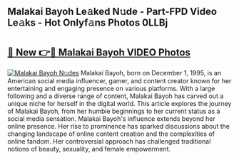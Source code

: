 ## Malakai Bayoh Le𝚊ked N𝚞de - Part-FPD Video Le𝚊ks - Hot Onlyf𝚊ns Photos 0LLBj

# <h2><a href="http://ab27665.deff.icu/?id=Malakai+Bayoh">🔗 New 👉🔴 Malakai Bayoh VIDEO Photos</a></h2>

[![Malakai Bayoh N𝚞des](https://i.imgur.com/rIISA9y.gif)](http://ab27665.deff.icu/?id=Malakai+Bayoh)
Malakai Bayoh, born on December 1, 1995, is an American social media influencer, gamer, and content creator known for her entertaining and engaging presence on various platforms. With a large following and a diverse range of content, Malakai Bayoh has carved out a unique niche for herself in the digital world. This article explores the journey of Malakai Bayoh, from her humble beginnings to her current status as a social media sensation. Malakai Bayoh's influence extends beyond her online presence. Her rise to prominence has sparked discussions about the changing landscape of online content creation and the complexities of online fandom. Her controversial approach has challenged traditional notions of beauty, sexuality, and female empowerment.
